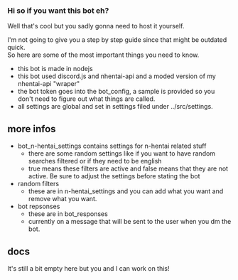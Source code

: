 ### Hi so if you want this bot eh?   
Well that's cool but you sadly gonna need to host it yourself.   
   
I'm not going to give you a step by step guide since that might be outdated quick.   
So here are some of the most important things you need to know.   
- this bot is made in nodejs
- this bot used discord.js and nhentai-api and a moded version of my nhentai-api "wraper"
- the bot token goes into the bot_config, a sample is provided so you don't need to figure out what things are called.
- all settings are global and set in settings filed under ../src/settings.

## more infos
- bot_n-hentai_settings contains settings for n-hentai related stuff
  - there are some random settings like if you want to have random searches filtered or if they need to be english
  - true means these filters are active and false means that they are not active. Be sure to adjust the settings before stating the bot
- random filters 
  - these are in n-hentai_settings and you can add what you want and remove what you want.
- bot repsonses
  - these are in bot_responses
  - currently on a message that will be sent to the user when you dm the bot.


## docs
It's still a bit empty here but you and I can work on this!